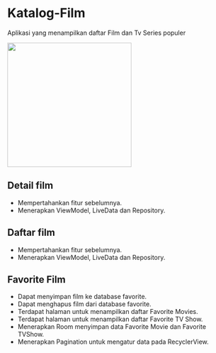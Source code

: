 # Katalog-Film

Aplikasi yang menampilkan daftar Film dan Tv Series populer

<img src="https://github.com/Chairullatif/Picture/blob/main/Katalog-Film/katalog_film.gif?raw=true" width="280px"/>

## Detail film

- Mempertahankan fitur sebelumnya.
- Menerapkan ViewModel, LiveData dan Repository.

## Daftar film

- Mempertahankan fitur sebelumnya.
- Menerapkan ViewModel, LiveData dan Repository.

## Favorite Film

- Dapat menyimpan film ke database favorite.
- Dapat menghapus film dari database favorite.
- Terdapat halaman untuk menampilkan daftar Favorite Movies.
- Terdapat halaman untuk menampilkan daftar Favorite TV Show.
- Menerapkan Room menyimpan data Favorite Movie dan Favorite TVShow.
- Menerapkan Pagination untuk mengatur data pada RecyclerView.
